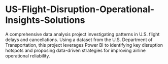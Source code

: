# US-Flight-Disruption-Operational-Insights-Solutions
A comprehensive data analysis project investigating patterns in U.S. flight delays and cancellations. Using a dataset from the U.S. Department of Transportation, this project leverages Power BI to identifying key disruption hotspots and proposing data-driven strategies for improving airline operational reliability.
